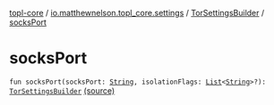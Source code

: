 [topl-core](../../index.md) / [io.matthewnelson.topl_core.settings](../index.md) / [TorSettingsBuilder](index.md) / [socksPort](./socks-port.md)

# socksPort

`fun socksPort(socksPort: `[`String`](https://kotlinlang.org/api/latest/jvm/stdlib/kotlin/-string/index.html)`, isolationFlags: `[`List`](https://kotlinlang.org/api/latest/jvm/stdlib/kotlin.collections/-list/index.html)`<`[`String`](https://kotlinlang.org/api/latest/jvm/stdlib/kotlin/-string/index.html)`>?): `[`TorSettingsBuilder`](index.md) [(source)](https://github.com/05nelsonm/TorOnionProxyLibrary-Android/blob/master/topl-core/src/main/java/io/matthewnelson/topl_core/settings/TorSettingsBuilder.kt#L728)